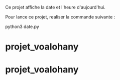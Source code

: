 Ce projet affiche la date et l'heure d'aujourd'hui.

Pour lance ce projet, realiser la commande suivante :

python3 date.py
# projet_voalohany
# projet_voalohany
